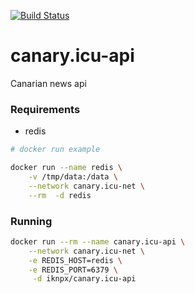 [![Build Status](https://cloud.drone.io/api/badges/isalikov/canary.icu-api/status.svg)](https://cloud.drone.io/isalikov/canary.icu-api)

# canary.icu-api

Canarian news api

### Requirements
- redis

```bash
# docker run example

docker run --name redis \
    -v /tmp/data:/data \
    --network canary.icu-net \
    --rm  -d redis
```

### Running
```bash
docker run --rm --name canary.icu-api \
    --network canary.icu-net \
    -e REDIS_HOST=redis \
    -e REDIS_PORT=6379 \
     -d iknpx/canary.icu-api
```
